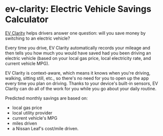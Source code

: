 # ev-clarity: Electric Vehicle Savings Calculator

[EV Clarity](https://play.google.com/store/apps/details?id=com.stewartmcm.android.evclarity) helps drivers answer one question: will you save money by switching to an electric vehicle?

Every time you drive, EV Clarity automatically records your mileage and then tells you how much you would have saved had you been driving an electric vehicle (based on your local gas price, local electricity rate, and current vehicle MPG).

EV Clarity is context-aware, which means it knows when you're driving, walking, sitting still, etc., so there's no need for you to open up the app every time you plan on driving. Thanks to your device's built-in sensors, EV Clarity can do all of the work for you while you go about your daily routine. 

Predicted monthly savings are based on:

- local gas price
- local utility provider
- current vehicle's MPG
- miles driven
- a Nissan Leaf's cost/mile driven.


